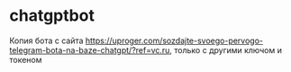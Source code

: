 # chatgptbot
Копия бота с сайта https://uproger.com/sozdajte-svoego-pervogo-telegram-bota-na-baze-chatgpt/?ref=vc.ru, только с другими ключом и токеном
